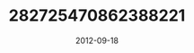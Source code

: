 ---
title: "282725470862388221"
image: "2012-09-18 09.12.04 282725470862388221_46248401"
date: "2012-09-18"
type: "photo"
---